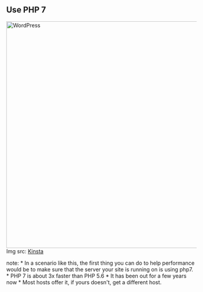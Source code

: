 ##  Use PHP 7

<img style="width: 600px;" src=https://kinsta.com/wp-content/uploads/2018/02/wordpress-php-benchmarks.png alt=WordPress benchmarks /><br />Img src: <a href=https://kinsta.com/blog/php-7-hhvm-benchmarks/>Kinsta</a>

note:
    * In a scenario like this, the first thing you can do to help performance would be to make sure that the server your site is running on is using php7.
    * PHP 7 is about 3x faster than PHP 5.6
    * It has been out for a few years now
    * Most hosts offer it, if yours doesn't, get a different host.
